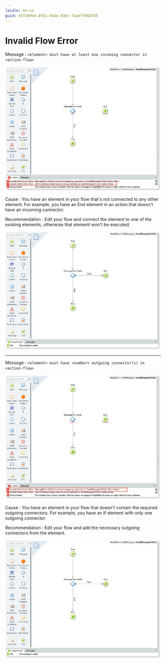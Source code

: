 ```yaml
---
locale: en-us
guid: e5f289e4-8fb1-444e-816c-faaeff668755
---
```


# Invalid Flow Error

Message
:   `<element> must have at least one incoming connector in <action-flow>`

![Incoming connector error](images/invalid-flow-error-1-ss.png?width=800)  
     
Cause
:   You have an element in your flow that's not connected to any other element. For example, you have an End element in an action that doesn't have an incoming connector.

Recommendation
:       Edit your flow and connect the element to one of the existing elements, otherwise that element won't be executed.

![Incoming connector error](images/invalid-flow-error-3-ss.png?width=800) 

---

Message
:   `<element> must have <number> outgoing connector(s) in <action-flow>`

![Incoming connector error](images/invalid-flow-error-2-ss.png?width=800) 


Cause
:   You have an element in your flow that doesn't contain the required outgoing connectors. For example, you have an If element with only one outgoing connector.

Recommendation
:        Edit your flow and add the necessary outgoing connectors from the element.

![Incoming connector error](images/invalid-flow-error-3-ss.png?width=800) 